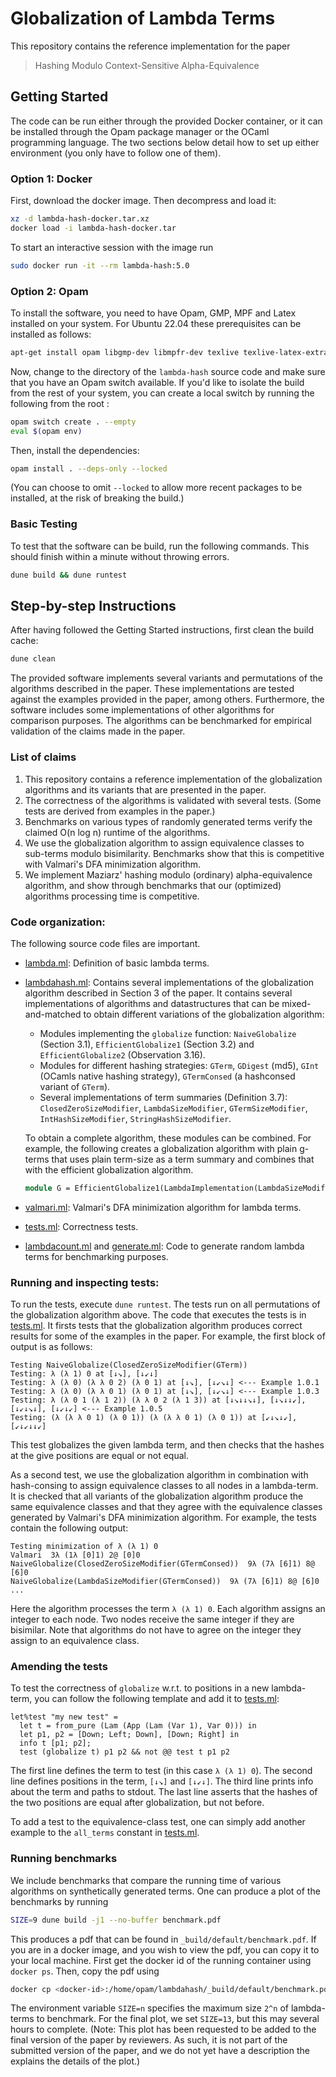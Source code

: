# Globalization of Lambda Terms

This repository contains the reference implementation for the paper
> Hashing Modulo Context-Sensitive Alpha-Equivalence

## Getting Started

The code can be run either through the provided Docker container, or it can be
installed through the Opam package manager or the OCaml programming language.
The two sections below detail how to set up either environment (you only have to
follow one of them).

### Option 1: Docker

First, download the docker image. Then decompress and load it:

```bash
xz -d lambda-hash-docker.tar.xz
docker load -i lambda-hash-docker.tar
```

To start an interactive session with the image run
```bash
sudo docker run -it --rm lambda-hash:5.0
```

### Option 2: Opam

To install the software, you need to have Opam, GMP, MPF and Latex installed on
your system. For Ubuntu 22.04 these prerequisites can be installed as follows:

```bash
apt-get install opam libgmp-dev libmpfr-dev texlive texlive-latex-extra
```

Now, change to the directory of the `lambda-hash` source code and make sure that you
have an Opam switch available. If you'd like to isolate the build from the rest
of your system, you can create a local switch by running the following from the
root :

```bash
opam switch create . --empty
eval $(opam env)
```

Then, install the dependencies:
```bash
opam install . --deps-only --locked
```

(You can choose to omit `--locked` to allow more recent packages to be
installed, at the risk of breaking the build.)

### Basic Testing

To test that the software can be build, run the following commands. This should
finish within a minute without throwing errors.

```bash
dune build && dune runtest
```

## Step-by-step Instructions

After having followed the Getting Started instructions, first clean the build cache:

```bash
dune clean
```

The provided software implements several variants and permutations of the
algorithms described in the paper. These implementations are tested against the
examples provided in the paper, among others. Furthermore, the software includes
some implementations of other algorithms for comparison purposes. The algorithms
can be benchmarked for empirical validation of the claims made in the paper.

### List of claims

1. This repository contains a reference implementation of the globalization
   algorithms and its variants that are presented in the paper.
2. The correctness of the algorithms is validated with several tests. (Some
   tests are derived from examples in the paper.)
3. Benchmarks on various types of randomly generated terms verify the claimed
   O(n log n) runtime of the algorithms.
4. We use the globalization algorithm to assign equivalence classes to sub-terms
   modulo bisimilarity. Benchmarks show that this is competitive with Valmari's
   DFA minimization algorithm.
5. We implement Maziarz' hashing modulo (ordinary) alpha-equivalence algorithm,
   and show through benchmarks that our (optimized) algorithms processing time is
   competitive.

### Code organization:

The following source code files are important.

- [lambda.ml](lambda.ml): Definition of basic lambda terms.
- [lambdahash.ml](lambdahash.ml): Contains several implementations of the
  globalization algorithm described in Section 3 of the paper. It contains
  several implementations of algorithms and datastructures that can be
  mixed-and-matched to obtain different variations of the globalization
  algorithm:
  + Modules implementing the `globalize` function: `NaiveGlobalize` (Section
    3.1), `EfficientGlobalize1` (Section 3.2) and `EfficientGlobalize2`
    (Observation 3.16).
  + Modules for different hashing strategies: `GTerm`, `GDigest` (md5), `GInt`
    (OCamls native hashing strategy), `GTermConsed` (a hashconsed variant of
    `GTerm`).
  + Several implementations of term summaries (Definition 3.7):
    `ClosedZeroSizeModifier`, `LambdaSizeModifier`, `GTermSizeModifier`,
    `IntHashSizeModifier`, `StringHashSizeModifier`.

  To obtain a complete algorithm, these modules can be combined. For example,
  the following creates a globalization algorithm with plain g-terms that uses
  plain term-size as a term summary and combines that with the efficient
  globalization algorithm.
  
  ```ocaml
  module G = EfficientGlobalize1(LambdaImplementation(LambdaSizeModifier(GTerm)))
  ```
- [valmari.ml](valmari.ml): Valmari's DFA minimization algorithm for lambda terms.
- [tests.ml](tests.ml): Correctness tests.
- [lambdacount.ml](lambdacount.ml) and [generate.ml](generate.ml): Code to
  generate random lambda terms for benchmarking purposes.

### Running and inspecting tests:

To run the tests, execute `dune runtest`. The tests run on all permutations of
the globalization algorithm above. The code that executes the tests is in
[tests.ml](tests.ml). It firsts tests that the globalization algorithm produces
correct results for some of the examples in the paper. For example, the first
block of output is as follows:

```
Testing NaiveGlobalize(ClosedZeroSizeModifier(GTerm))
Testing: λ (λ 1) 0 at [↓↘], [↓↙↓]
Testing: λ (λ 0) (λ λ 0 2) (λ 0 1) at [↓↘], [↓↙↘↓] <--- Example 1.0.1
Testing: λ (λ 0) (λ λ 0 1) (λ 0 1) at [↓↘], [↓↙↘↓] <--- Example 1.0.3
Testing: λ (λ 0 1 (λ 1 2)) (λ λ 0 2 (λ 1 3)) at [↓↘↓↓↘↓], [↓↘↓↓↙], [↓↙↓↘↓], [↓↙↓↙] <--- Example 1.0.5
Testing: (λ (λ λ 0 1) (λ 0 1)) (λ (λ λ 0 1) (λ 0 1)) at [↙↓↘↓↙], [↙↓↙↓↓↙]
```

This test globalizes the given lambda term, and then checks that the hashes at
the give positions are equal or not equal.

As a second test, we use the globalization algorithm in combination with
hash-consing to assign equivalence classes to all nodes in a lambda-term. It is
checked that all variants of the globalization algorithm produce the same
equivalence classes and that they agree with the equivalence classes generated
by Valmari's DFA minimization algorithm. For example, the tests contain the
following output:

```
Testing minimization of λ (λ 1) 0
Valmari	 3λ (1λ [0]1) 2@ [0]0
NaiveGlobalize(ClosedZeroSizeModifier(GTermConsed))	 9λ (7λ [6]1) 8@ [6]0
NaiveGlobalize(LambdaSizeModifier(GTermConsed))	 9λ (7λ [6]1) 8@ [6]0
...
```

Here the algorithm processes the term `λ (λ 1) 0`. Each algorithm assigns an
integer to each node. Two nodes receive the same integer if they are bisimilar.
Note that algorithms do not have to agree on the integer they assign to an
equivalence class.

### Amending the tests

To test the correctness of `globalize` w.r.t. to positions in a new lambda-term,
you can follow the following template and add it to [tests.ml](tests.ml):

```
let%test "my new test" =
  let t = from_pure (Lam (App (Lam (Var 1), Var 0))) in
  let p1, p2 = [Down; Left; Down], [Down; Right] in
  info t [p1; p2];
  test (globalize t) p1 p2 && not @@ test t p1 p2
```

The first line defines the term to test (in this case `λ (λ 1) 0`). The second
line defines positions in the term, `[↓↘]` and `[↓↙↓]`. The third line prints
info about the term and paths to stdout. The last line asserts that the hashes
of the two positions are equal after globalization, but not before.

To add a test to the equivalence-class test, one can simply add another example
to the `all_terms` constant in [tests.ml](tests.ml).

### Running benchmarks

We include benchmarks that compare the running time of various algorithms on
synthetically generated terms. One can produce a plot of the benchmarks by
running

```bash
SIZE=9 dune build -j1 --no-buffer benchmark.pdf
```

This produces a pdf that can be found in `_build/default/benchmark.pdf`. If you
are in a docker image, and you wish to view the pdf, you can copy it to your
local machine. First get the docker id of the running container using `docker
ps`. Then, copy the pdf using

```bash
docker cp <docker-id>:/home/opam/lambdahash/_build/default/benchmark.pdf tmp-benchm.pdf
```

The environment variable `SIZE=n` specifies the maximum size `2^n` of
lambda-terms to benchmark. For the final plot, we set `SIZE=13`, but this may
several hours to complete. (Note: This plot has been requested to be added to
the final version of the paper by reviewers. As such, it is not part of the
submitted version of the paper, and we do not yet have a description the
explains the details of the plot.)
